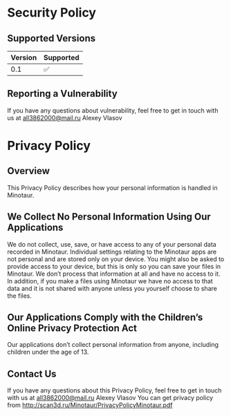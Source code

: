 # Security Policy

## Supported Versions

| Version | Supported          |
| ------- | ------------------ |
| 0.1    | :white_check_mark: |


## Reporting a Vulnerability
If you have any questions about vulnerability, feel free to get in touch with us at all3862000@mail.ru Alexey Vlasov

# Privacy Policy
## Overview
This Privacy Policy describes how your personal information is handled in Minotaur.

## We Collect No Personal Information Using Our Applications
We do not collect, use, save, or have access to any of your personal data recorded in Minotaur.
Individual settings relating to the Minotaur apps are not personal and are stored only on your device. You might also be asked to provide access to your device, but this is only so you can save your files in Minotaur. We don’t process that information at all and have no access to it.
In addition, if you make a files using Minotaur we have no access to that data and it is not shared with anyone unless you yourself choose to share the files.

## Our Applications Comply with the Children’s Online Privacy Protection Act
Our applications don’t collect personal information from anyone, including children under the age of 13.

## Contact Us
If you have any questions about this Privacy Policy, feel free to get in touch with us at all3862000@mail.ru Alexey Vlasov
You can get privacy policy from http://scan3d.ru/Minotaur/PrivacyPolicyMinotaur.pdf
